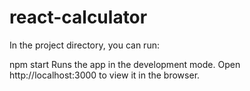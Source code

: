
# react-calculator

In the project directory, you can run:

npm start
Runs the app in the development mode.
Open http://localhost:3000 to view it in the browser.
